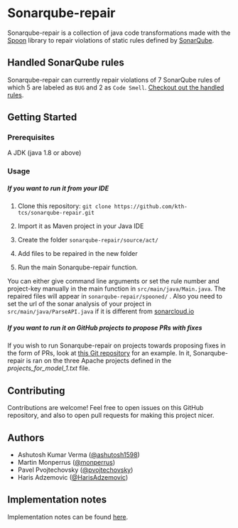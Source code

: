 # Sonarqube-repair

Sonarqube-repair is a collection of java code transformations made with the [Spoon](https://github.com/INRIA/spoon) library to repair violations of static rules defined by [SonarQube](https://rules.sonarsource.com).

## Handled SonarQube rules

Sonarqube-repair can currently repair violations of 7 SonarQube rules of which 5 are labeled as `BUG` and 2 as `Code Smell`. [Checkout out the handled rules](/docs/HANDLED_SONARQUBE_RULES.md).

## Getting Started
### Prerequisites 
A JDK (java 1.8 or above) 

### Usage

##### If you want to run it from your IDE

1) Clone this repository: `git clone https://github.com/kth-tcs/sonarqube-repair.git`

2) Import it as Maven project in your Java IDE

3) Create the folder `sonarqube-repair/source/act/`

4) Add files to be repaired in the new folder

5) Run the main Sonarqube-repair function. 

You can either give command line arguments or set the rule number and project-key manually in the main function in `src/main/java/Main.java`. The repaired files will appear in `sonarqube-repair/spooned/` . Also you need to set the url of the sonar analysis of your project in `src/main/java/ParseAPI.java` if it is different from [sonarcloud.io](https://sonarcloud.io/about)
 
##### If you want to run it on GitHub projects to propose PRs with fixes

If you wish to run Sonarqube-repair on projects towards proposing fixes in the form of PRs, look at [this Git repository](https://github.com/HarisAdzemovic/SQ-Repair-CI-Integration) for an example. In it, Sonarqube-repair is ran on the three Apache projects defined in the *projects_for_model_1.txt* file.
 
## Contributing

Contributions are welcome! Feel free to open issues on this GitHub repository, and also to open pull requests for making this project nicer.

## Authors
* Ashutosh Kumar Verma ([@ashutosh1598](https://github.com/ashutosh1598))
* Martin Monperrus ([@monperrus](https://github.com/monperrus))
* Pavel Pvojtechovsky ([@pvojtechovsky](https://github.com/pvojtechovsky))
* Haris Adzemovic ([@HarisAdzemovic](https://github.com/HarisAdzemovic))

## Implementation notes

Implementation notes can be found [here](/docs/IMPLEMENTATION_NOTES.md).
